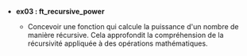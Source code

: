 - **ex03 : ft_recursive_power**

  - Concevoir une fonction qui calcule la puissance d'un nombre de manière récursive. Cela approfondit la compréhension de la récursivité appliquée à des opérations mathématiques.
